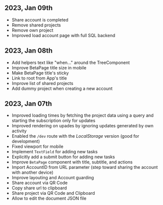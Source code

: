 ## 2023, Jan 09th
- Share account is completed
- Remove shared projects
- Remove own project
- Improved load account page with full SQL backend

## 2023, Jan 08th
- Add helpers text like "when..." around the TreeComponent
- Improve BetaPage title size in mobile
- Make BetaPage title's sticky
- Link to root from App's title
- Improve list of shared projects
- Add dummy project when creating a new account

## 2023, Jan 07th

- Improved loading times by fetching the project data using a query and starting the subscription only for updates
- Improved rendering on upades by ignoring updates generated by own activity
- Enabled the `/dev` route with the _LocalStorage_ version (good for development)
- Fixed viewport for mobile
- Implement `TextField` for adding new tasks
- Explicitly add a submit button for adding new tasks
- Improve `BetaPage` component with title, subtitle, and actions
- Import AccountID from URL parameter (step toward sharing the account with another device)
- Improve layouting and Account guarding
- Share account via QR Code
- Copy share url to clipboard
- Share project via QR Code and Clipboard
- Allow to edit the document JSON file